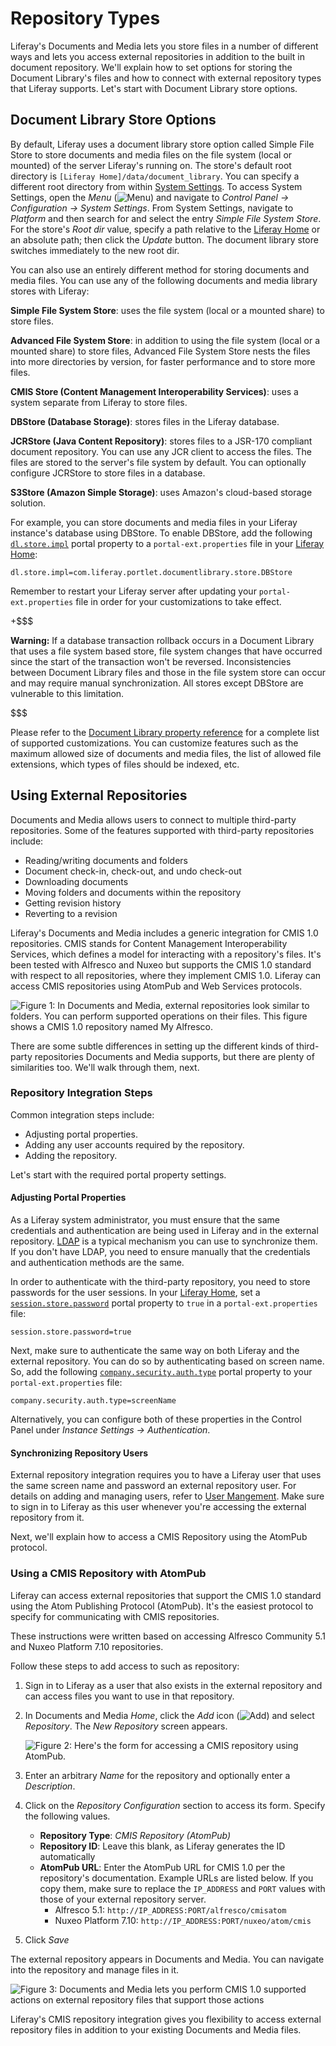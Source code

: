 # Repository Types [](id=repository-types)

Liferay's Documents and Media lets you store files in a number of different ways
and lets you access external repositories in addition to the built in document
repository. We'll explain how to set options for storing the Document Library's
files and how to connect with external repository types that Liferay supports.
Let's start with Document Library store options.

## Document Library Store Options [](id=document-library-store-options)

By default, Liferay uses a document library store option called Simple File
Store to store documents and media files on the file system (local or mounted)
of the server Liferay's running on. The store's default root directory is
`[Liferay Home]/data/document_library`. You can specify a different root
directory from within [System Settings](https://dev.liferay.com/discover/portal/-/knowledge_base/7-0/system-settings).
To access System Settings, open the *Menu*
(![Menu](../../../images/icon-menu.png)) and navigate to *Control Panel &rarr;
Configuration &rarr; System Settings*. From System Settings, navigate to
*Platform* and then search for and select the entry *Simple File System Store*.
For the store's *Root dir* value, specify a path relative to the [Liferay Home](/discover/deployment/-/knowledge_base/7-0/liferay-installation-overview#liferay-home)
or an absolute path; then click the *Update* button. The document library store
switches immediately to the new root dir. 

You can also use an entirely different method for storing documents and media
files. You can use any of the following documents and media library stores with
Liferay:

**Simple File System Store**: uses the file system (local or a mounted share) to
store files.

**Advanced File System Store**: in addition to using the file system (local or a
mounted share) to store files, Advanced File System Store nests the files into
more directories by version, for faster performance and to store more files.

**CMIS Store (Content Management Interoperability Services)**: uses a system
separate from Liferay to store files. 

**DBStore (Database Storage)**: stores files in the Liferay database.

**JCRStore (Java Content Repository)**: stores files to a JSR-170 compliant
document repository. You can use any JCR client to access the files. The files
are stored to the server's file system by default. You can optionally configure
JCRStore to store files in a database. 

**S3Store (Amazon Simple Storage)**: uses Amazon's cloud-based storage solution.

For example, you can store documents and media files in your Liferay instance's
database using DBStore. To enable DBStore, add the following [`dl.store.impl`](https://docs.liferay.com/portal/7.0/propertiesdoc/portal.properties.html#Document%20Library%20Service)
portal property to a `portal-ext.properties` file in your [Liferay Home](/discover/deployment/-/knowledge_base/7-0/liferay-installation-overview#liferay-home):

    dl.store.impl=com.liferay.portlet.documentlibrary.store.DBStore

Remember to restart your Liferay server after updating your
`portal-ext.properties` file in order for your customizations to take effect.

+$$$

**Warning:** If a database transaction rollback occurs in a Document Library
that uses a file system based store, file system changes that have occurred
since the start of the transaction won't be reversed. Inconsistencies between
Document Library files and those in the file system store can occur and may
require manual synchronization. All stores except DBStore are vulnerable to this
limitation.

$$$

Please refer to the [Document Library property reference](https://docs.liferay.com/portal/7.0/propertiesdoc/portal.properties.html#Document%20Library%20Portlet)
for a complete list of supported customizations. You can customize features such
as the maximum allowed size of documents and media files, the list of allowed
file extensions, which types of files should be indexed, etc.

## Using External Repositories [](id=using-external-repositories)

Documents and Media allows users to connect to multiple third-party
repositories. Some of the features supported with third-party repositories
include:

- Reading/writing documents and folders
- Document check-in, check-out, and undo check-out
- Downloading documents
- Moving folders and documents within the repository
- Getting revision history
- Reverting to a revision

Liferay's Documents and Media includes a generic integration for CMIS 1.0
repositories. CMIS stands for Content Management Interoperability Services,
which defines a model for interacting with a repository's files. It's been
tested with Alfresco and Nuxeo but supports the CMIS 1.0 standard with respect
to all repositories, where they implement CMIS 1.0. Liferay can access CMIS
repositories using AtomPub and Web Services protocols.

![Figure 1: In Documents and Media, external repositories look similar to folders. You can perform supported operations on their files. This figure shows a CMIS 1.0 repository named *My Alfresco*.](../../../images/dm-repo-types-actions.png)

There are some subtle differences in setting up the different kinds of
third-party repositories Documents and Media supports, but there are plenty of
similarities too. We'll walk through them, next.

### Repository Integration Steps [](id=repository-integration-steps)

Common integration steps include:

- Adjusting portal properties.
- Adding any user accounts required by the repository.
- Adding the repository.

<!-- 
Keep in mind your third-party repository may require installation and deployment
of an appropriate Liferay plugin. Plugins for SharePoint and Documentum are
available through Liferay's Marketplace (please note that they don't use CMIS,
but proprietary APIs).
-->

Let's start with the required portal property settings.

#### Adjusting Portal Properties [](id=adjusting-portal-properties)

As a Liferay system administrator, you must ensure that the same credentials and
authentication are being used in Liferay and in the external repository. [LDAP](/discover/deployment/-/knowledge_base/7-0/ldap)
is a typical mechanism you can use to synchronize them. If you don't have LDAP,
you need to ensure manually that the credentials and authentication methods are
the same.

In order to authenticate with the third-party repository, you need to store
passwords for the user sessions. In your [Liferay Home](/discover/deployment/-/knowledge_base/7-0/liferay-installation-overview#liferay-home),
set a [`session.store.password`](https://docs.liferay.com/portal/7.0/propertiesdoc/portal.properties.html#Session)
portal property to `true` in a `portal-ext.properties` file:

    session.store.password=true

Next, make sure to authenticate the same way on both Liferay and
the external repository. You can do so by authenticating based on screen
name. So, add the following [`company.security.auth.type`]( https://docs.liferay.com/portal/7.0/propertiesdoc/portal.properties.html#Company)
portal property to your `portal-ext.properties` file: 

    company.security.auth.type=screenName

Alternatively, you can configure both of these properties in the Control Panel
under *Instance Settings &rarr; Authentication*.
                                          
#### Synchronizing Repository Users [](id=synchronizing-repository-users)

External repository integration requires you to have a Liferay user that uses
the same screen name and password an external repository user. For details on
adding and managing users, refer to [User Mangement](/discover/portal/-/knowledge_base/7-0/user-management).
Make sure to sign in to Liferay as this user whenever you're accessing the
external repository from it.

Next, we'll explain how to access a CMIS Repository using the AtomPub protocol. 

### Using a CMIS Repository with AtomPub [](id=using-a-cmis-repository-with-atompub)

Liferay can access external repositories that support the CMIS 1.0 standard
using the Atom Publishing Protocol (AtomPub). It's the easiest protocol to
specify for communicating with CMIS repositories. 

These instructions were written based on accessing Alfresco Community 5.1 and
Nuxeo Platform 7.10 repositories.

Follow these steps to add access to such as repository:

1.  Sign in to Liferay as a user that also exists in the external repository and
can access files you want to use in that repository. 

2.  In Documents and Media *Home*, click the *Add* icon
(![Add](../../../images/icon-add.png)) and select *Repository*. The *New
Repository* screen appears. 

    ![Figure 2: Here's the form for accessing a CMIS repository using AtomPub.](../../../images/dm-repo-types-new-repo-config.png)

3.  Enter an arbitrary *Name* for the repository and optionally enter a
*Description*.

4.  Click on the *Repository Configuration* section to access its form. Specify
the following values.
    - **Repository Type**: *CMIS Repository (AtomPub)*
    - **Repository ID**: Leave this blank, as Liferay generates the ID
    automatically
    - **AtomPub URL**: Enter the AtomPub URL for CMIS 1.0 per the
    repository's documentation. Example URLs are listed below. If you copy them,
    make sure to replace the `IP_ADDRESS` and `PORT` values with those of your
    external repository server. 
        -   Alfresco 5.1: `http://IP_ADDRESS:PORT/alfresco/cmisatom`
        -   Nuxeo Platform 7.10: `http://IP_ADDRESS:PORT/nuxeo/atom/cmis`

5.  Click *Save*

The external repository appears in Documents and Media. You can navigate into
the repository and manage files in it. 

![Figure 3: Documents and Media lets you perform CMIS 1.0 supported actions on external repository files that support those actions](../../../images/dm-repo-types-alfresco-site-doclib-file.png)

Liferay's CMIS repository integration gives you flexibility to access external
repository files in addition to your existing Documents and Media files. 

<!--
Note - As of writing this article, only a Liferay user matching the Nuxeo
administrator user (default is Administrator / Administrator) can connect with
Nuxeo.

I created another user on Nuxeo that matches a Liferay user's crendentials, but
the Liferay user gets this error when trying to browse the Nuxeo repo in
Liferay:

com.liferay.document.library.kernel.exception.NoSuchFolderException: No CMIS folder with {folderId=21578}
org.apache.chemistry.opencmis.commons.exceptions.CmisObjectNotFoundException: 1bf60c6e-7890-4c2a-9abf-7ff08ee44b22
...

-->

<!--
### Using a CMIS Repository with Web Services [](id=using-a-cmis-repository-with-web-services)


After completing the [Common Configuration](/discover/portal/-/knowledge_base/7-0/repository-types#common-configuration)
steps, you can add Documents and Media Repository that communicates with your
CMIS repository via web services. 

Follow these steps to add your repository:

1.  In Documents and Media *Home*, click the *Add* button and select
*Repository*. The *New Repository* screen appears.

2.  Enter an arbitrary *Name* for the repository and optionally enter a
*Description*.

3.  Click on the *Repository Configuration* section to access its form

4.  For **Repository Type:**, select *CMIS Repository (Web Services)*.

5.  Enter the web service URLs (WSDL URLs) per your CMIS repository's
documentation. Example URLs are listed after these steps. Make sure to enter
URLs for the following services: 

    - Web Services ACL Service
    - Web Services Discovery Service
    - Web Services Multifiling Service
    - Web Services Navigation Service
    - Web Services Object Service
    - Web Services Policy Service
    - Web Services Relationship Service
    - Web Services Repository Service
    - Web Services Versioning Service

6.  Leave *Repository ID* blank, as Liferay generates the ID
     automatically. 

7.  Click *Save*

Your repository appears in Documents and Media. You can navigate into the
repository and work with files as you do other files in Documents and Media.
-->

<!--
Possible formats ...

http://IP_ADDRESS:PORT/alfresco/cmis/RepositoryService?wsdl

http://IP_ADDRESS:PORT/nuxeo/webservices/cmis/RepositoryService?wsdl
-->


<!--
### Using a SharePoint Repository [](id=using-a-sharepoint-repository)

The following versions of Sharepoint are currently supported:

- **Sharepoint 2010**: officially supported. 

- **Sharepoint 2013**: experimental support.

> Note that there are some limitations for the Sharepoint connector when
    compared to the built-in Documents and Media repository (these limitations
    are use caused by Sharepoint's API):

> 1. File extensions cannot be changed.
> 2. File names are not versioned.
> 3. When files are moved their whole version history is lost. A rename is not
considered a file move. 
> 4. The *Working Copy* version is identified by a number but it's only visible
to the user who checked it out. 
> 5. Queries for suffixes are converted to queries for containment. For example:
a query criterion like *ends with 'txt'* is converted to *contains 'txt'*. 
> 6. Queries with intermediate wildcards are converted to multiple *contains*
queries. For example: a query criterion like *contains 'image' followed by 'jpg'
(with any separation in between)* is converted to *contains 'image' or 'jpg' (in
any order, with any separation in between)*.  

Now, let's see how to use SharePoint as a Liferay Documents and Media
repository. For that, we'll do the following: 

1. Enable Basic Authentication on the SharePoint host.
2. Enable Versioning Support on the SharePoint library.
3. Add SharePoint as a Liferay Documents and Media repository.

Note that this section is geared towards Liferay system administrators and
SharePoint system administrators.

Before you can use SharePoint as an external repository with Liferay, you must
verify that SharePoint is properly configured. Several services must be set up
on the SharePoint server before synchronizing with Liferay.

**Enable Basic Authentication on the SharePoint host**

For the connector to work, Basic Authentication on IIS must be enabled. This
lets Liferay's SharePoint connector authenticate against the SharePoint web
services. Enable Basic Authentication on your SharePoint host.

The steps needed to do it depend on your version of Windows. For example in
*Windows Server 2008* you need to:

1. Be a member of the *Administrators* group on the server on which you are
configuring IIS. 
2. Open *Administrative Tools*, and then click *Internet Information Services
(IIS) Manager* to start the *IIS Management Console*. 
3. Expand *Sites* on the console tree and click on Sharepoint's web site.
4. In *Features View*, double-click *Authentication*.
5. On the *Authentication* page, select *Basic Authentication*.
6. In the *Actions* pane, click *Enable* to use Basic Authentication with the
default settings. 
7. In the *Actions* pane, click *Edit* to enter a realm name.
8. In the *Edit Basic Authentication Settings* dialog box, make sure the
*Default domain* and *Realm* are empty and click *OK*. 

Now you have to enable versioning support in your Sharepoint library.

**Enable Versioning Support on the SharePoint library**

You must enable versioning in Sharepoint library for Liferay's check-in/out
features to work. To do it follow the next steps: 

1. Open the URL of your Sharepoint's library in a browser.
2. On the ribbons, click on *Library* actions.
3. On the toolbar click on *Library Settings*.
4. Open *General Settings &rarr; Versioning Settings*.
5. In *Document Version History*, select *Create major and minor (draft)
versions*. 
6. In *Require Check Out* select *Yes*.

You are now prepared to mount SharePoint as an external repository.

**Add SharePoint as a Liferay Documents and Media repository**

With the SharePoint server configured, we now turn our attention to Liferay. As
mentioned in the common steps for adding an external repository, be sure to
adjust the portal properties and add any user accounts required by the
repository.

Here are the steps specific to configuring Liferay to use SharePoint:

1. Download and install the [SharePoint Connector
EE](https://www.liferay.com/marketplace/-/mp/application/15188537) from
Marketplace. See the [Downloading and Installing
Apps](/discover/portal/-/knowledge_base/6-2/downloading-and-installing-apps)
section of the *Leveraging the Liferay Marketplace* chapter of this document for
more information.

2. Add the Documents and Media application to a page, if you haven't done so
already.

3. In the Documents and Media application click *Add Repository* and enter the
following information:

	- **Name:** Enter an arbitrary name for the repository.

	- **Description:** Describe the repository.

	- **Repository Type:** Select *SharePoint*.

	- **Server Version:** Enter the version number of your *Sharepoint* server
	(for example: *2010*). 

	- **Site URL:** Enter the URL where your Sharepoint Library lives (for
	example: <http://liferay-20jf4ic>). 

	- **Library Name:** Enter the name of your Sharepoint Library (for example:
	*Documents*) 
    
	- **Library Path:** This field defaults to the *Library Name* if not
	specified. It can be used when the URL of your Sharepoint Library does not
	match the *Library Name* (for example: *Shared Documents*). 

Click *Save* and the left navigation panel of your Documents and Media
application will list your new repository. 
-->

<!--
### Using a Documentum Repository [](id=using-a-documentum-repository)

The following versions of Documentum are currently supported:

- **Documentum 6.6**: officially supported.

To use Documentum as a Liferay Documents and Media repository, we'll do the
following: 

1. Deploy the *Documentum Connector EE* plugin.
2. Generate *Documentum's cryptographic keys*.
3. Configure the keys and restart the server.
4. Add a *Documentum Repository* in *Documents and Media* application.

Before you can use Documentum as an external repository with Liferay, you must
verify that Documentum is properly configured.

**Deploy the Documentum Connector EE plugin**

As mentioned in the common steps for adding an external repository, be sure to
adjust the portal properties and add any user accounts required by the
repository.

Download and install the [Documentum Connector
EE](https://www.liferay.com/marketplace/-/mp/application/15098914) from
Marketplace. See the [Downloading and Installing
Apps](/discover/portal/-/knowledge_base/6-2/downloading-and-installing-apps)
section of the *Leveraging the Liferay Marketplace* chapter of this document for
more information.

This will create a folder named
*${liferay_home}/documentum-hook/docroot/WEB-INF/classes*. In the next section
we will tweak some of the files in that folder.

**Generate Documentum's cryptographic keys**

In this step, you will generate the cryptographic keys needed to connect to
Documentum. Follow the next steps:

1. In Documentum's machine, open a *Command Prompt*, and go to folder
*${documentum_home}\jboss4.3.0\server\DctmServer_MethodServer\deploy\lib*.

2. Encode Documentum's Registry user password with the following command (note
that the default password is *documentum­1*):

		${java_home}\bin\java ­cp dfc.jar com.documentum.fc.tools.RegistryPasswordUtils documentum­1

3. Note down the encoded value.

**Configure the keys and restart the server**

Now, open the file named
*${liferay_home}/documentum-hook/docroot/WEB-INF/classes/dfc.properties* and
configure the following properties: 

1. Set *dfc.globalregistry.password* to the password encoded in the previous
step. 
2. Set *dfc.docbroker.host[0]* to the IP address of the Documentum server
machine. 
3. Set *dfc.globalregistry.username* to Documentum's Registry user (by default
*dm_bof_registry*). 

Save the *dfc.properties* file and restart Liferay.

**Add a Documentum Repository in Documents and Media**

This is the final step. Add the Documents and Media application to a page, if
you haven't done so already. Then, in the Documents and Media application click
*Add Repository* and enter the following information:

- **Name:** Enter an arbitrary name for the repository.

- **Description:** Describe the repository.

- **Repository Type:** Select *Documentum*.

- **Repository:** The name of the Documentum repository (example: *documentum*).

- **Cabinet:** The name of the cabinet in Documentum repository (example:
*Wombat Insurance Co*).

Click *Save* and the left navigation panel of your Documents and Media
application will list your new repository.
-->
